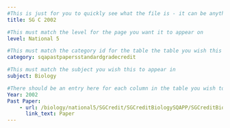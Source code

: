 ```yaml
---
#This is just for you to quickly see what the file is - it can be anything you want
title: SG C 2002

#This must match the level for the page you want it to appear on
level: National 5

#This must match the category id for the table the table you wish this to appear in
category: sqapastpapersstandardgradecredit

#This must match the subject you wish this to appear in
subject: Biology

#There should be an entry here for each column in the table you wish to populate:
Year: 2002
Past Paper:
    - url: /biology/national5/SGCredit/SGCreditBiologySQAPP/SGCreditBiologySQApp2002.pdf
      link_text: Paper
---
```


